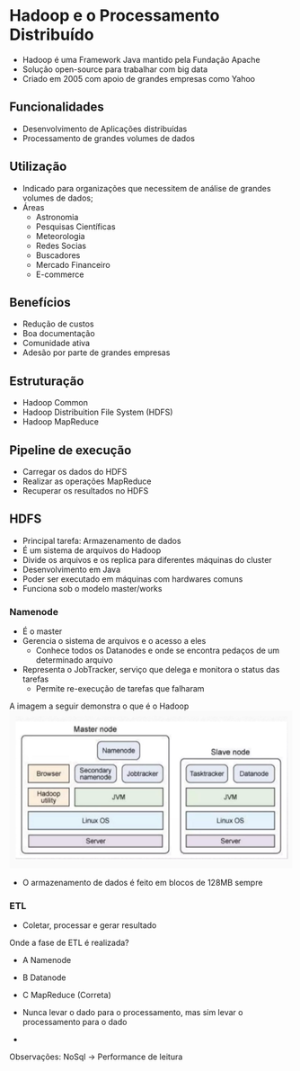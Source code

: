 # Hadoop e o Processamento Distribuído

- Hadoop é uma Framework Java mantido pela Fundação Apache
- Solução open-source para trabalhar com big data
- Criado em 2005 com apoio de grandes empresas como Yahoo
  
## Funcionalidades

- Desenvolvimento de Aplicações distribuídas
- Processamento de grandes volumes de dados

## Utilização

- Indicado para organizações que necessitem de análise de grandes volumes de dados;
- Áreas 
  - Astronomia
  - Pesquisas Científicas
  - Meteorologia
  - Redes Socias
  - Buscadores
  - Mercado Financeiro
  - E-commerce

## Benefícios

- Redução de custos
- Boa documentação
- Comunidade ativa
- Adesão por parte de grandes empresas

## Estruturação

- Hadoop Common
- Hadoop Distribuition File System (HDFS)
- Hadoop MapReduce

## Pipeline de execução

- Carregar os dados do HDFS
- Realizar as operações MapReduce
- Recuperar os resultados no HDFS

## HDFS

- Principal tarefa: Armazenamento de dados
- É um sistema de arquivos do Hadoop
- Divide os arquivos e os replica para diferentes máquinas do cluster
- Desenvolvimento em Java
- Poder ser executado em máquinas com hardwares comuns
- Funciona sob o modelo master/works

### Namenode

- É o master
- Gerencia o sistema de arquivos e o acesso a eles
  - Conhece todos os Datanodes e onde se encontra pedaços de um determinado arquivo
- Representa o JobTracker, serviço que delega e monitora o status das tarefas
  - Permite re-execução de tarefas que falharam

A imagem a seguir demonstra o que é o Hadoop
![Hadoop](image.png)

- O armazenamento de dados é feito em blocos de 128MB sempre

### ETL
- Coletar, processar e gerar resultado

Onde a fase de ETL é realizada?
  - A Namenode
  - B Datanode
  - C MapReduce (Correta)

- Nunca levar o dado para o processamento, mas sim levar o processamento para o dado
- 


Observações: NoSql -> Performance de leitura
